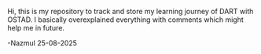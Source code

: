 Hi, this is my repository to track and store my learning journey of DART with OSTAD. 
I basically overexplained everything with comments which might help me in future. 

-Nazmul 25-08-2025